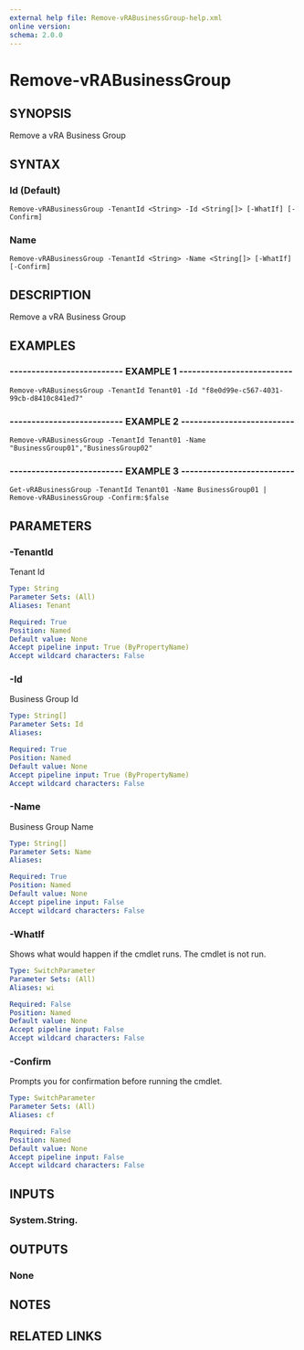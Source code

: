 ```yaml
---
external help file: Remove-vRABusinessGroup-help.xml
online version: 
schema: 2.0.0
---
```


# Remove-vRABusinessGroup

## SYNOPSIS
Remove a vRA Business Group

## SYNTAX

### Id (Default)
```
Remove-vRABusinessGroup -TenantId <String> -Id <String[]> [-WhatIf] [-Confirm]
```

### Name
```
Remove-vRABusinessGroup -TenantId <String> -Name <String[]> [-WhatIf] [-Confirm]
```

## DESCRIPTION
Remove a vRA Business Group

## EXAMPLES

### -------------------------- EXAMPLE 1 --------------------------
```
Remove-vRABusinessGroup -TenantId Tenant01 -Id "f8e0d99e-c567-4031-99cb-d8410c841ed7"
```

### -------------------------- EXAMPLE 2 --------------------------
```
Remove-vRABusinessGroup -TenantId Tenant01 -Name "BusinessGroup01","BusinessGroup02"
```

### -------------------------- EXAMPLE 3 --------------------------
```
Get-vRABusinessGroup -TenantId Tenant01 -Name BusinessGroup01 | Remove-vRABusinessGroup -Confirm:$false
```

## PARAMETERS

### -TenantId
Tenant Id

```yaml
Type: String
Parameter Sets: (All)
Aliases: Tenant

Required: True
Position: Named
Default value: None
Accept pipeline input: True (ByPropertyName)
Accept wildcard characters: False
```

### -Id
Business Group Id

```yaml
Type: String[]
Parameter Sets: Id
Aliases: 

Required: True
Position: Named
Default value: None
Accept pipeline input: True (ByPropertyName)
Accept wildcard characters: False
```

### -Name
Business Group Name

```yaml
Type: String[]
Parameter Sets: Name
Aliases: 

Required: True
Position: Named
Default value: None
Accept pipeline input: False
Accept wildcard characters: False
```

### -WhatIf
Shows what would happen if the cmdlet runs.
The cmdlet is not run.

```yaml
Type: SwitchParameter
Parameter Sets: (All)
Aliases: wi

Required: False
Position: Named
Default value: None
Accept pipeline input: False
Accept wildcard characters: False
```

### -Confirm
Prompts you for confirmation before running the cmdlet.

```yaml
Type: SwitchParameter
Parameter Sets: (All)
Aliases: cf

Required: False
Position: Named
Default value: None
Accept pipeline input: False
Accept wildcard characters: False
```

## INPUTS

### System.String.

## OUTPUTS

### None

## NOTES

## RELATED LINKS


